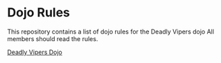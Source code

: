 Dojo Rules
==========

This repository contains a list of dojo rules for the Deadly Vipers dojo
All members should read the rules.

[Deadly Vipers Dojo]("https://github.com/deadlyvipers")
